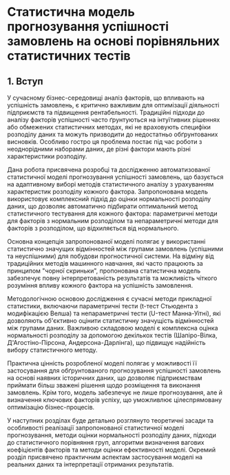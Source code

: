 # Статистична модель прогнозування успішності замовлень на основі порівняльних статистичних тестів

## 1. Вступ

У сучасному бізнес-середовищі аналіз факторів, що впливають на успішність замовлень, є критично важливим для оптимізації діяльності підприємств та підвищення рентабельності. Традиційні підходи до аналізу факторів успішності часто ґрунтуються на інтуїтивних рішеннях або обмежених статистичних методах, які не враховують специфіки розподілу даних та можуть призводити до недостатньо обґрунтованих висновків. Особливо гостро ця проблема постає під час роботи з неоднорідними наборами даних, де різні фактори мають різні характеристики розподілу.

Дана робота присвячена розробці та дослідженню автоматизованої статистичної моделі прогнозування успішності замовлень, що базується на адаптивному виборі методів статистичного аналізу з урахуванням характеристик розподілу кожного фактора. Запропонована модель використовує комплексний підхід до оцінки нормальності розподілу даних, що дозволяє автоматично підбирати оптимальний метод статистичного тестування для кожного фактора: параметричні методи для факторів з нормальним розподілом та непараметричні методи для факторів з розподілом, що відхиляється від нормального.

Основна концепція запропонованої моделі полягає у використанні статистично значущих відмінностей між групами замовлень (успішними та неуспішними) для побудови прогностичної системи. На відміну від традиційних методів машинного навчання, які часто працюють за принципом "чорної скриньки", пропонована статистична модель забезпечує повну інтерпретованість результатів та можливість чіткого розуміння впливу кожного фактора на успішність замовлення.

Методологічною основою дослідження є сучасні методи прикладної статистики, включаючи параметричні тести (t-тест Стьюдента з модифікацією Велша) та непараметричні тести (U-тест Манна-Уітні), які дозволяють об'єктивно оцінити статистичну значущість відмінностей між групами даних. Важливою складовою моделі є комплексна оцінка нормальності розподілу за допомогою декількох тестів (Шапіро-Вілка, Д'Агостіно-Пірсона, Андерсона-Дарлінга), що підвищує надійність вибору статистичного методу.

Практична цінність розробленої моделі полягає у можливості її застосування для обґрунтованого прогнозування успішності замовлень на основі наявних історичних даних, що дозволяє підприємствам приймати більш зважені рішення щодо розміщення та виконання замовлень. Крім того, модель забезпечує не лише прогнозування, але й визначення ключових факторів успіху, що уможливлює цілеспрямовану оптимізацію бізнес-процесів.

У наступних розділах буде детально розглянуто теоретичні засади та особливості реалізації запропонованої статистичної моделі прогнозування, методи оцінки нормальності розподілу даних, підходи до статистичного порівняння груп, алгоритми визначення вагових коефіцієнтів факторів та методи оцінки ефективності моделі. Окремий розділ присвячено практичним аспектам застосування моделі на реальних даних та інтерпретації отриманих результатів.
